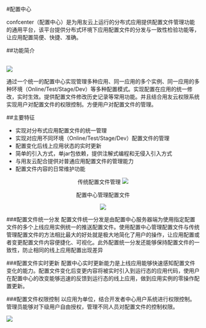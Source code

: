 #配置中心

confcenter（配置中心）是为用友云上运行的分布式应用提供配置文件管理功能的通用平台，该平台提供分布式环境下应用配置文件的分发与一致性检验功能等，让应用配置简便、快捷、准确。

##功能简介


<br>

<img src="/img/1.png"/>


通过一个统一的配置中心实现管理多种应用、同一应用的多个实例、同一应用的多种环境（Online/Test/Stage/Dev）等多种配置模式。实现配置在应用的统一修改，实时生效。提供配置文件修改历史记录等常用功能。并且结合用友云权限系统实现用户对配置文件的权限控制。方便用户对配置文件的管理。

##主要特征


- 实现对分布式应用配置文件的统一管理
- 实现对应用不同环境（Online/Test/Stage/Dev）配置文件的管理
- 配置变化后线上应用状态的实时更新
- 简单的引入方式，单jar包依赖，提供注解式编程和无侵入引入方式
- 与用友云配合提供对普通应用配置文件的管理能力
- 配置文件内容的日常维护功能  


<center> 
传统配置文件管理
<img src="/img/confserver3.png"/>

配置中心管理配置文件

<img src="/img/2.png"/>

</center> 


###配置文件统一分发
配置文件统一分发是由配置中心服务器端为使用指定配置文件的多个上线应用实例统一的推送配置文件。使用配置中心管理配置文件与传统管理配置文件的方法相比最大的好处就是极大地简化了用户的操作，让应用配置或者变更配置文件内容便捷化、可视化。此外配置统一分发还能够保持配置文件的一致性，防止相同的线上应用配置出现差异

###配置文件实时更新
配置中心实时更新能力是上线应用能够快速感知配置文件变化的能力。配置文件变化后变更内容将被实时引入到运行态的应用代码，使用户在配置中心的改变能够迅速的反馈到运行态的线上应用，做到应用实例的零操作配置更新。

###配置文件权限控制
以应用为单位，结合开发者中心用户系统进行权限控制。管理员能够对下级用户自由授权，管理不同人员对配置文件的控制权限。

![](/img/confserver4.png)
